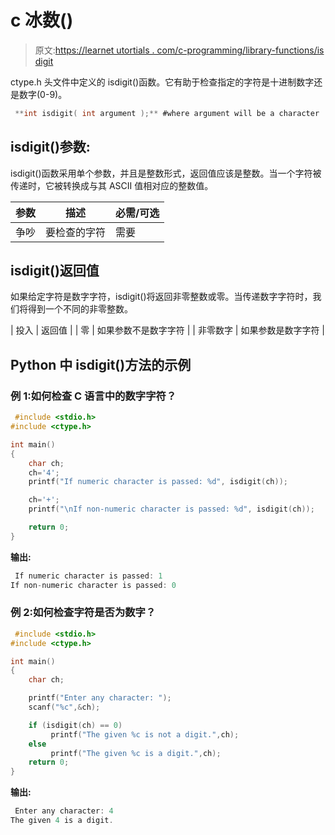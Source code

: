 # c 冰数()

> 原文:[https://learnet utortials . com/c-programming/library-functions/is digit](https://learnetutorials.com/c-programming/library-functions/isdigit)

ctype.h 头文件中定义的 isdigit()函数。它有助于检查指定的字符是十进制数字还是数字(0-9)。

```c
 **int isdigit( int argument );** #where argument will be a character 

```

## isdigit()参数:

isdigit()函数采用单个参数，并且是整数形式，返回值应该是整数。当一个字符被传递时，它被转换成与其 ASCII 值相对应的整数值。

| 参数 | 描述 | 必需/可选 |
| --- | --- | --- |
| 争吵 | 要检查的字符 | 需要 |

## isdigit()返回值

如果给定字符是数字字符，isdigit()将返回非零整数或零。当传递数字字符时，我们将得到一个不同的非零整数。

| 投入 | 返回值 |
| 零 | 如果参数不是数字字符 |
| 非零数字 | 如果参数是数字字符 |

## Python 中 isdigit()方法的示例

### 例 1:如何检查 C 语言中的数字字符？

```c
 #include <stdio.h>
#include <ctype.h>

int main()
{
    char ch;
    ch='4';
    printf("If numeric character is passed: %d", isdigit(ch));

    ch='+';
    printf("\nIf non-numeric character is passed: %d", isdigit(ch));

    return 0;
} 

```

**输出:**

```c
 If numeric character is passed: 1
If non-numeric character is passed: 0 
```

### 例 2:如何检查字符是否为数字？

```c
 #include <stdio.h>
#include <ctype.h>

int main()
{
    char ch;

    printf("Enter any character: ");
    scanf("%c",&ch);

    if (isdigit(ch) == 0)
         printf("The given %c is not a digit.",ch);
    else
         printf("The given %c is a digit.",ch);
    return 0;
} 

```

**输出:**

```c
 Enter any character: 4
The given 4 is a digit. 
```